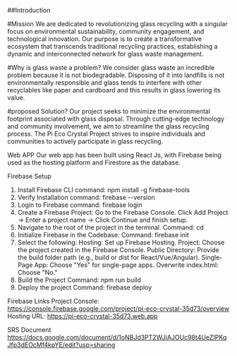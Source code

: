 ##Introduction

#Mission
We are dedicated to revolutionizing glass recycling with a singular focus on environmental sustainability, community engagement, and technological innovation. Our purpose is to create a transformative ecosystem that transcends traditional recycling practices, establishing a dynamic and interconnected network for glass waste management.

#Why is glass waste a problem?
We consider glass waste an incredible problem because it is not biodegradable. Disposing of it into landfills is not environmentally responsible and glass tends to interfere with other recyclables like paper and cardboard and this results in glass lowering its value.

#proposed Solution?
Our project seeks to minimize the environmental footprint associated with glass disposal. Through cutting-edge technology and community involvement, we aim to streamline the glass recycling process. The Pi Eco Crystal Project strives to inspire individuals and communities to actively participate in glass recycling.

Web APP
Our web app has been built using React Js, with Firebase being used as the hosting platform and Firestore as the database.

Firebase Setup
1. Install Firebase CLI
   command: npm install -g firebase-tools
2. Verify Installation
   command: firebase --version
4. Login to Firebase
   command: firebase login
5. Create a Firebase Project:
   Go to the Firebase Console.
   Click Add Project → Enter a project name → Click Continue and finish setup.
6. Navigate to the root of the project in the terminal.
   Command: cd <your-project-folder>
7. Initialize Firebase in the Codebase:
   Command: firebase init
8. Select the following:
   Hosting: Set up Firebase Hosting.
   Project: Choose the project created in the Firebase Console.
   Public Directory: Provide the build folder path (e.g., build or dist for React/Vue/Angular).
   Single-Page App: Choose "Yes" for single-page apps.
   Overwrite index.html: Choose "No."
9. Build the Project
    Command: npm run build
10. Deploy the project
    Command: firebase deploy


Firebase Links
Project Console: https://console.firebase.google.com/project/pi-eco-crystal-35d73/overview
Hosting URL: https://pi-eco-crystal-35d73.web.app

SRS Document
https://docs.google.com/document/d/1oNBJd3PT2WJiAJOUc98t4UeZIPKqJfp3dEOcMf4kpYE/edit?usp=sharing


